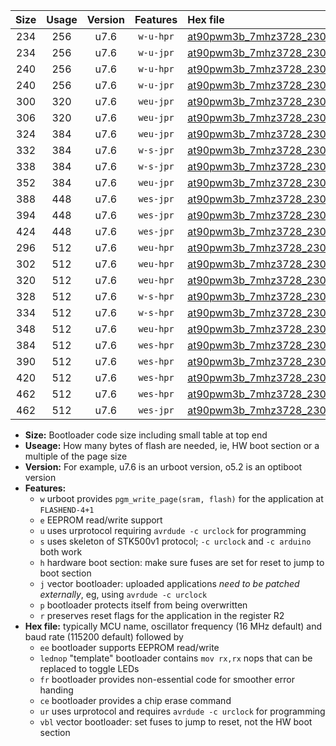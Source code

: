 |Size|Usage|Version|Features|Hex file|
|:-:|:-:|:-:|:-:|:--|
|234|256|u7.6|`w-u-hpr`|[at90pwm3b_7mhz3728_230400bps_ur.hex](https://raw.githubusercontent.com/stefanrueger/urboot/main/at90pwm3b_7mhz3728_230400bps_ur.hex)|
|234|256|u7.6|`w-u-jpr`|[at90pwm3b_7mhz3728_230400bps_ur_vbl.hex](https://raw.githubusercontent.com/stefanrueger/urboot/main/at90pwm3b_7mhz3728_230400bps_ur_vbl.hex)|
|240|256|u7.6|`w-u-hpr`|[at90pwm3b_7mhz3728_230400bps_lednop_ur.hex](https://raw.githubusercontent.com/stefanrueger/urboot/main/at90pwm3b_7mhz3728_230400bps_lednop_ur.hex)|
|240|256|u7.6|`w-u-jpr`|[at90pwm3b_7mhz3728_230400bps_lednop_ur_vbl.hex](https://raw.githubusercontent.com/stefanrueger/urboot/main/at90pwm3b_7mhz3728_230400bps_lednop_ur_vbl.hex)|
|300|320|u7.6|`weu-jpr`|[at90pwm3b_7mhz3728_230400bps_ee_ur_vbl.hex](https://raw.githubusercontent.com/stefanrueger/urboot/main/at90pwm3b_7mhz3728_230400bps_ee_ur_vbl.hex)|
|306|320|u7.6|`weu-jpr`|[at90pwm3b_7mhz3728_230400bps_ee_lednop_ur_vbl.hex](https://raw.githubusercontent.com/stefanrueger/urboot/main/at90pwm3b_7mhz3728_230400bps_ee_lednop_ur_vbl.hex)|
|324|384|u7.6|`weu-jpr`|[at90pwm3b_7mhz3728_230400bps_ee_lednop_fr_ur_vbl.hex](https://raw.githubusercontent.com/stefanrueger/urboot/main/at90pwm3b_7mhz3728_230400bps_ee_lednop_fr_ur_vbl.hex)|
|332|384|u7.6|`w-s-jpr`|[at90pwm3b_7mhz3728_230400bps_vbl.hex](https://raw.githubusercontent.com/stefanrueger/urboot/main/at90pwm3b_7mhz3728_230400bps_vbl.hex)|
|338|384|u7.6|`w-s-jpr`|[at90pwm3b_7mhz3728_230400bps_lednop_vbl.hex](https://raw.githubusercontent.com/stefanrueger/urboot/main/at90pwm3b_7mhz3728_230400bps_lednop_vbl.hex)|
|352|384|u7.6|`weu-jpr`|[at90pwm3b_7mhz3728_230400bps_ee_lednop_fr_ce_ur_vbl.hex](https://raw.githubusercontent.com/stefanrueger/urboot/main/at90pwm3b_7mhz3728_230400bps_ee_lednop_fr_ce_ur_vbl.hex)|
|388|448|u7.6|`wes-jpr`|[at90pwm3b_7mhz3728_230400bps_ee_vbl.hex](https://raw.githubusercontent.com/stefanrueger/urboot/main/at90pwm3b_7mhz3728_230400bps_ee_vbl.hex)|
|394|448|u7.6|`wes-jpr`|[at90pwm3b_7mhz3728_230400bps_ee_lednop_vbl.hex](https://raw.githubusercontent.com/stefanrueger/urboot/main/at90pwm3b_7mhz3728_230400bps_ee_lednop_vbl.hex)|
|424|448|u7.6|`wes-jpr`|[at90pwm3b_7mhz3728_230400bps_ee_lednop_fr_vbl.hex](https://raw.githubusercontent.com/stefanrueger/urboot/main/at90pwm3b_7mhz3728_230400bps_ee_lednop_fr_vbl.hex)|
|296|512|u7.6|`weu-hpr`|[at90pwm3b_7mhz3728_230400bps_ee_ur.hex](https://raw.githubusercontent.com/stefanrueger/urboot/main/at90pwm3b_7mhz3728_230400bps_ee_ur.hex)|
|302|512|u7.6|`weu-hpr`|[at90pwm3b_7mhz3728_230400bps_ee_lednop_ur.hex](https://raw.githubusercontent.com/stefanrueger/urboot/main/at90pwm3b_7mhz3728_230400bps_ee_lednop_ur.hex)|
|320|512|u7.6|`weu-hpr`|[at90pwm3b_7mhz3728_230400bps_ee_lednop_fr_ur.hex](https://raw.githubusercontent.com/stefanrueger/urboot/main/at90pwm3b_7mhz3728_230400bps_ee_lednop_fr_ur.hex)|
|328|512|u7.6|`w-s-hpr`|[at90pwm3b_7mhz3728_230400bps.hex](https://raw.githubusercontent.com/stefanrueger/urboot/main/at90pwm3b_7mhz3728_230400bps.hex)|
|334|512|u7.6|`w-s-hpr`|[at90pwm3b_7mhz3728_230400bps_lednop.hex](https://raw.githubusercontent.com/stefanrueger/urboot/main/at90pwm3b_7mhz3728_230400bps_lednop.hex)|
|348|512|u7.6|`weu-hpr`|[at90pwm3b_7mhz3728_230400bps_ee_lednop_fr_ce_ur.hex](https://raw.githubusercontent.com/stefanrueger/urboot/main/at90pwm3b_7mhz3728_230400bps_ee_lednop_fr_ce_ur.hex)|
|384|512|u7.6|`wes-hpr`|[at90pwm3b_7mhz3728_230400bps_ee.hex](https://raw.githubusercontent.com/stefanrueger/urboot/main/at90pwm3b_7mhz3728_230400bps_ee.hex)|
|390|512|u7.6|`wes-hpr`|[at90pwm3b_7mhz3728_230400bps_ee_lednop.hex](https://raw.githubusercontent.com/stefanrueger/urboot/main/at90pwm3b_7mhz3728_230400bps_ee_lednop.hex)|
|420|512|u7.6|`wes-hpr`|[at90pwm3b_7mhz3728_230400bps_ee_lednop_fr.hex](https://raw.githubusercontent.com/stefanrueger/urboot/main/at90pwm3b_7mhz3728_230400bps_ee_lednop_fr.hex)|
|462|512|u7.6|`wes-hpr`|[at90pwm3b_7mhz3728_230400bps_ee_lednop_fr_ce.hex](https://raw.githubusercontent.com/stefanrueger/urboot/main/at90pwm3b_7mhz3728_230400bps_ee_lednop_fr_ce.hex)|
|462|512|u7.6|`wes-jpr`|[at90pwm3b_7mhz3728_230400bps_ee_lednop_fr_ce_vbl.hex](https://raw.githubusercontent.com/stefanrueger/urboot/main/at90pwm3b_7mhz3728_230400bps_ee_lednop_fr_ce_vbl.hex)|

- **Size:** Bootloader code size including small table at top end
- **Useage:** How many bytes of flash are needed, ie, HW boot section or a multiple of the page size
- **Version:** For example, u7.6 is an urboot version, o5.2 is an optiboot version
- **Features:**
  + `w` urboot provides `pgm_write_page(sram, flash)` for the application at `FLASHEND-4+1`
  + `e` EEPROM read/write support
  + `u` uses urprotocol requiring `avrdude -c urclock` for programming
  + `s` uses skeleton of STK500v1 protocol; `-c urclock` and `-c arduino` both work
  + `h` hardware boot section: make sure fuses are set for reset to jump to boot section
  + `j` vector bootloader: uploaded applications *need to be patched externally*, eg, using `avrdude -c urclock`
  + `p` bootloader protects itself from being overwritten
  + `r` preserves reset flags for the application in the register R2
- **Hex file:** typically MCU name, oscillator frequency (16 MHz default) and baud rate (115200 default) followed by
  + `ee` bootloader supports EEPROM read/write
  + `lednop` "template" bootloader contains `mov rx,rx` nops that can be replaced to toggle LEDs
  + `fr` bootloader provides non-essential code for smoother error handing
  + `ce` bootloader provides a chip erase command
  + `ur` uses urprotocol and requires `avrdude -c urclock` for programming
  + `vbl` vector bootloader: set fuses to jump to reset, not the HW boot section
